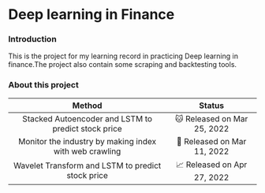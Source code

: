 # Deep learning in Finance 
### Introduction
This is the project for my learning record in practicing Deep learning in finance.The project also contain some scraping and backtesting tools.

### About this project


|                      Method                       | Status |
|:-------------------------------------------------:|:------:|
| Stacked Autoencoder and LSTM to predict stock price | :cat: Released on Mar 25, 2022  |
| Monitor the industry by making index with web crawling |  :hammer: Released on Mar 11, 2022  |
| Wavelet Transform and LSTM to predict stock price |  :chart_with_upwards_trend: Released on Apr 27, 2022  |

